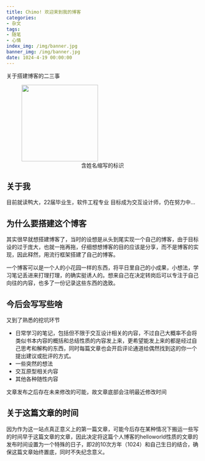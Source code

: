 ```yaml
---
title: Chimo! 欢迎来到我的博客
categories:
- 杂文
tags:
- 随笔
- 心情
index_img: /img/banner.jpg
banner_img: /img/banner.jpg
date: 1024-4-19 00:00:00
---
```

关于搭建博客的二三事
<!-- more -->

<figure>
    <img src="./logo2.png" style="width:200px">
    <figcaption style="text-align:center">含姓名缩写的标识</figcaption>
</figure>

## 关于我

目前就读鸭大，22届毕业生，软件工程专业
目标成为交互设计师，仍在努力中...

## 为什么要搭建这个博客
其实很早就想搭建博客了，当时的设想是从头到尾实现一个自己的博客，由于目标设的过于庞大，也就一拖再拖，仔细想想博客的目的应该是分享，而不是博客的实现，因此释然，用流行框架搭建了自己的博客。

一个博客可以是一个人的小花园一样的东西，将平日里自己的小成果，小想法，学习笔记丢进来打理打理，的确实挺诱人的。想来自己在决定转岗后可以专注于自己向往的内容，也多了一份记录这些东西的逸致。

## 今后会写写些啥
又到了熟悉的挖坑环节
- 日常学习的笔记，包括但不限于交互设计相关的内容，不过自己大概率不会将类似书本内容的概括和总结性质的内容发上来，更希望能发上来的都是经过自己思考和解构的东西，同时每篇文章也会开启评论通道给偶然找到这的你一个提出建议或批评的方式。
- 一些突然的想法
- 交互原型相关内容
- 其他各种随性内容

文章发布之后存在未来修改的可能，故文章底部会注明最近修改时间

## 关于这篇文章的时间
因为作为这一站点真正意义上的第一篇文章，可能今后存在某种情况下搬运一些写的时间早于这篇文章的文章，因此决定将这篇个人博客的helloworld性质的文章的发布时间设置为一个特殊的日子，即2的10次方年（1024）和自己生日的结合，确保这篇文章始终置底，同时不失纪念意义。


